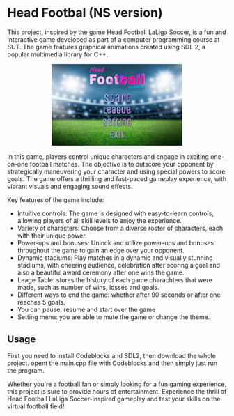 # Head Footbal (NS version)
This project, inspired by the game Head Football LaLiga Soccer, is a fun and interactive game developed as part of a computer programming course at SUT. The game features graphical animations created using SDL 2, a popular multimedia library for C++.
<p align="center">
  <img src="https://github.com/NikooMoradi/Head-Footbal/blob/main/mainmenu_theme1.png?raw=true
" width="300">
</p>
In this game, players control unique characters and engage in exciting one-on-one football matches. The objective is to outscore your opponent by strategically maneuvering your character and using special powers to score goals. The game offers a thrilling and fast-paced gameplay experience, with vibrant visuals and engaging sound effects.

Key features of the game include:

- Intuitive controls: The game is designed with easy-to-learn controls, allowing players of all skill levels to enjoy the experience.
- Variety of characters: Choose from a diverse roster of characters, each with their unique power.
- Power-ups and bonuses: Unlock and utilize power-ups and bonuses throughout the game to gain an edge over your opponent.
- Dynamic stadiums: Play matches in a dynamic and visually stunning stadiums, with cheering audience, celebration after scoring a goal and also a beautiful award ceremony after one wins the game.
- Leage Table: stores the history of each game charachters that were made, such as number of wins, losses and goals.
- Different ways to end the game: whether after 90 seconds or after one reaches 5 goals.
- You can pause, resume and start over the game
- Setting menu: you are able to mute the game or change the theme.

## Usage

First you need to install Codeblocks and SDL2, then download the whole project. opent the main.cpp file with Codeblocks and then simply just run the program.

Whether you're a football fan or simply looking for a fun gaming experience, this project is sure to provide hours of entertainment. Experience the thrill of Head Football LaLiga Soccer-inspired gameplay and test your skills on the virtual football field!
